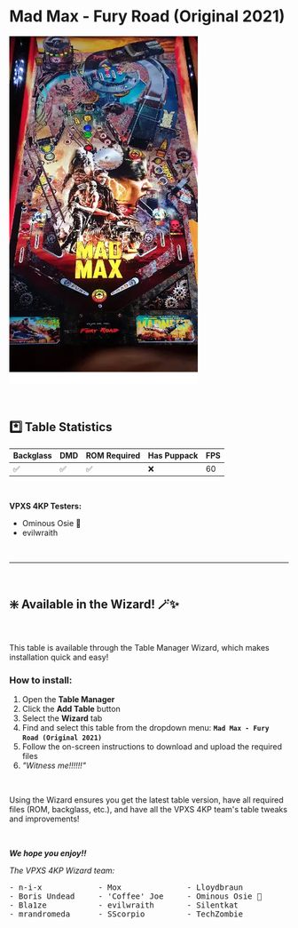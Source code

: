 # Mad Max - Fury Road (Original 2021)

![Table Preview](../../images/kvE46l3j-preview.webp)

<br>

## *️⃣  Table Statistics

| Backglass | DMD | ROM Required | Has Puppack | FPS |
|-----------|-----|-----|-----|-----|
| ✅ | ✅ | ✅ | ❌ | 60 |

<br>

**VPXS 4KP Testers:**
  - Ominous Osie 🌸
  - evilwraith

<br>

---

<br>

## ❇️ Available in the Wizard! 🪄✨

<br>

This table is available through the Table Manager Wizard, which makes installation quick and easy!

### How to install:

1.  Open the **Table Manager**
2.  Click the **Add Table** button
3.  Select the **Wizard** tab
4.  Find and select this table from the dropdown menu: **`Mad Max - Fury Road (Original 2021)`**
5.  Follow the on-screen instructions to download and upload the required files
6. *"Witness me!!!!!!"*

<br>

Using the Wizard ensures you get the latest table version, have all required files (ROM, backglass, etc.), and have all the VPXS 4KP team's table tweaks and improvements!

<br>

__*We hope you enjoy!!*__

*The VPXS 4KP Wizard team:*
<pre>
- n-i-x            - Mox              - Lloydbraun
- Boris Undead     - 'Coffee' Joe     - Ominous Osie 🌸
- Bla1ze           - evilwraith       - Silentkat        
- mrandromeda      - SScorpio         - TechZombie
</pre>


<br>
<br>
<br>
<br>
<br>
